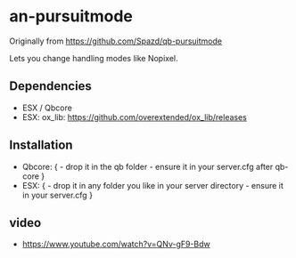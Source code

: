 # an-pursuitmode

Originally from https://github.com/Spazd/qb-pursuitmode

Lets you change handling modes like Nopixel.

## Dependencies
- ESX / Qbcore
- ESX: ox_lib: https://github.com/overextended/ox_lib/releases

## Installation
- Qbcore: { - drop it in the qb folder
            - ensure it in your server.cfg after qb-core }
- ESX: { - drop it in any folder you like in your server directory
         - ensure it in your server.cfg }

## video

- https://www.youtube.com/watch?v=QNv-gF9-Bdw